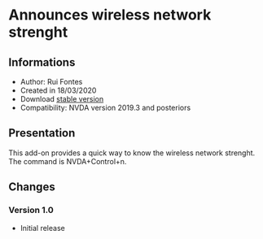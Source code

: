 ﻿# Announces wireless network strenght

## Informations ##
* Author: Rui Fontes
* Created in 18/03/2020
* Download [stable version][1]
* Compatibility: NVDA version 2019.3 and posteriors

## Presentation
This add-on provides a quick way to know the wireless network strenght.
The command is NVDA+Control+n.

## Changes

### Version 1.0
* Initial release

[1]: https://github.com/ruifontes/networkStrenght/releases/download/1.0/networkStrenght-1.0.nvda-addon
